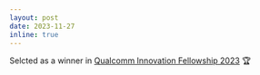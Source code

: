 ```yaml
---
layout: post
date: 2023-11-27
inline: true
---
```


Selcted as a winner in [Qualcomm Innovation Fellowship 2023](https://www.qualcomm.com/research/university-relations/innovation-fellowship/2023-south-korea) :trophy:

